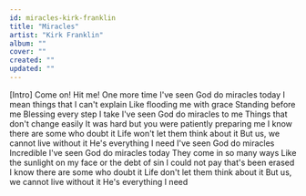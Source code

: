 ```yaml
---
id: miracles-kirk-franklin
title: "Miracles"
artist: "Kirk Franklin"
album: ""
cover: ""
created: ""
updated: ""
---
```


[Intro]
Come on!
Hit me!
One more time
I've seen God do miracles today
I mean things that I can't explain
Like flooding me with grace
Standing before me
Blessing every step I take
I've seen God do miracles to me
Things that don't change easily
It was hard but you were patiently preparing me
I know there are some who doubt it
Life won't let them think about it
But us, we cannot live without it
He's everything I need
I've seen God do miracles
Incredible
I've seen God do miracles today
They come in so many ways
Like the sunlight on my face or the debt of sin
I could not pay that's been erased
I know there are some who doubt it
Life don't let them think about it
But us, we cannot live without it
He's everything I need